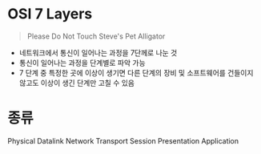 # OSI 7 Layers
> Please Do Not Touch Steve's Pet Alligator
- 네트워크에서 통신이 일어나는 과정을 7단께로 나눈 것
- 통신이 일어나는 과정을 단계별로 파악 가능
- 7 단계 중 특정한 곳에 이상이 생기면 다른 단계의 장비 및 소프트웨어를 건들이지 않고도 이상이 생긴 단계만 고칠 수 있음
# 종류
Physical
Datalink
Network
Transport
Session
Presentation
Application

